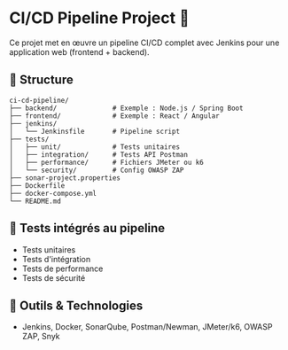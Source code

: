 # CI/CD Pipeline Project 🚀

Ce projet met en œuvre un pipeline CI/CD complet avec Jenkins pour une application web (frontend + backend).

## 📂 Structure

```
ci-cd-pipeline/
├── backend/              # Exemple : Node.js / Spring Boot
├── frontend/             # Exemple : React / Angular
├── jenkins/
│   └── Jenkinsfile       # Pipeline script
├── tests/
│   ├── unit/             # Tests unitaires
│   ├── integration/      # Tests API Postman
│   ├── performance/      # Fichiers JMeter ou k6
│   └── security/         # Config OWASP ZAP
├── sonar-project.properties
├── Dockerfile
├── docker-compose.yml
└── README.md
```

## 🧪 Tests intégrés au pipeline

- Tests unitaires
- Tests d'intégration
- Tests de performance
- Tests de sécurité

## 🔧 Outils & Technologies

- Jenkins, Docker, SonarQube, Postman/Newman, JMeter/k6, OWASP ZAP, Snyk


